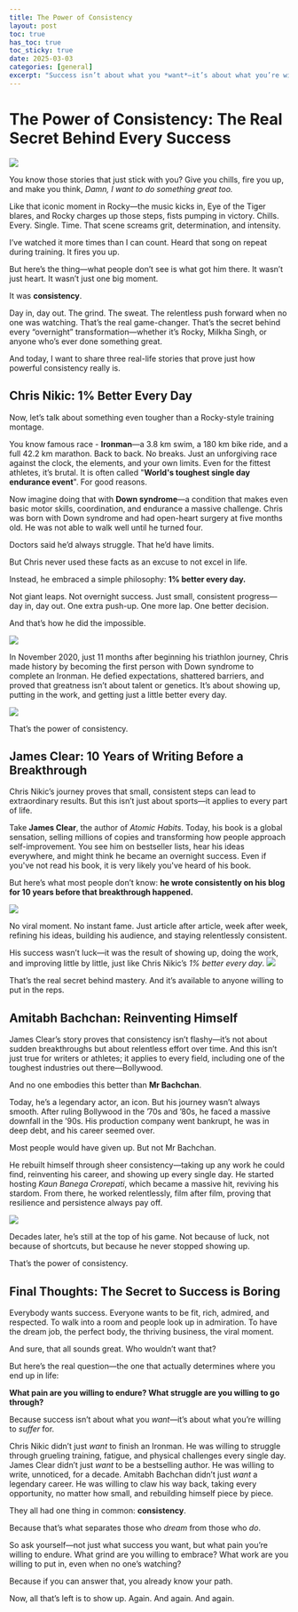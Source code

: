 ```yaml
---
title: The Power of Consistency
layout: post
toc: true
has_toc: true
toc_sticky: true
date: 2025-03-03  
categories: [general]  
excerpt: "Success isn’t about what you *want*—it’s about what you’re willing to *struggle* for. The secret? **Consistency.** Show up, do the work, embrace the grind—because that’s what truly separates dreamers from doers."
---
```

# **The Power of Consistency: The Real Secret Behind Every Success**

![](https://i.imgur.com/67hEqyV.png)

You know those stories that just stick with you? Give you chills, fire you up, and make you think, *Damn, I want to do something great too.*

Like that iconic moment in Rocky—the music kicks in, Eye of the Tiger blares, and Rocky charges up those steps, fists pumping in victory. Chills. Every. Single. Time. That scene screams grit, determination, and intensity.

I’ve watched it more times than I can count. Heard that song on repeat during training. It fires you up.

But here’s the thing—what people don’t see is what got him there. It wasn’t just heart. It wasn’t just one big moment.

It was **consistency**.

Day in, day out. The grind. The sweat. The relentless push forward when no one was watching. That’s the real game-changer. That’s the secret behind every “overnight” transformation—whether it’s Rocky, Milkha Singh, or anyone who’s ever done something great.

And today, I want to share three real-life stories that prove just how powerful consistency really is.

## **Chris Nikic: 1% Better Every Day**

Now, let’s talk about something even tougher than a Rocky-style training montage.

You know famous race - **Ironman**—a 3.8 km swim, a 180 km bike ride, and a full 42.2 km marathon. Back to back. No breaks. Just an unforgiving race against the clock, the elements, and your own limits. Even for the fittest athletes, it’s brutal. It is often called "**World's toughest single day endurance event**". For good reasons.

Now imagine doing that with **Down syndrome**—a condition that makes even basic motor skills, coordination, and endurance a massive challenge. 
Chris was born with Down syndrome and had open-heart surgery at five months old.
He was not able to walk well until he turned four.

Doctors said he’d always struggle. That he’d have limits.

But Chris never used these facts as an excuse to not excel in life.

Instead, he embraced a simple philosophy: **1% better every day.**

Not giant leaps. Not overnight success. Just small, consistent progress—day in, day out. One extra push-up. One more lap. One better decision.

And that’s how he did the impossible.

![](https://i.imgur.com/pkhWVVc.png)


In November 2020, just 11 months after beginning his triathlon journey, Chris made history by becoming the first person with Down syndrome to complete an Ironman. 
He defied expectations, shattered barriers, and proved that greatness isn’t about talent or genetics. 
It’s about showing up, putting in the work, and getting just a little better every day.

![](https://i.imgur.com/qHPA6OZ.png)


That’s the power of consistency.

## **James Clear: 10 Years of Writing Before a Breakthrough**
Chris Nikic’s journey proves that small, consistent steps can lead to extraordinary results. But this isn’t just about sports—it applies to every part of life.

Take **James Clear**, the author of _Atomic Habits_. Today, his book is a global sensation, selling millions of copies and transforming how people approach self-improvement. You see him on bestseller lists, hear his ideas everywhere, and might think he became an overnight success. Even if you've not read his book, it is very likely you've heard of his book.

But here’s what most people don’t know: **he wrote consistently on his blog for 10 years before that breakthrough happened.**

![](https://i.imgur.com/S4Q22Ow.png)


No viral moment. No instant fame. Just article after article, week after week, refining his ideas, building his audience, and staying relentlessly consistent.

His success wasn’t luck—it was the result of showing up, doing the work, and improving little by little, just like Chris Nikic’s _1% better every day_.
![](https://i.imgur.com/irgQQAC.jpeg)


That’s the real secret behind mastery. And it’s available to anyone willing to put in the reps.

## **Amitabh Bachchan: Reinventing Himself**

James Clear’s story proves that consistency isn’t flashy—it’s not about sudden breakthroughs but about relentless effort over time. And this isn’t just true for writers or athletes; it applies to every field, including one of the toughest industries out there—Bollywood.

And no one embodies this better than **Mr Bachchan**.

Today, he’s a legendary actor, an icon. But his journey wasn’t always smooth. After ruling Bollywood in the ’70s and ’80s, he faced a massive downfall in the ’90s. His production company went bankrupt, he was in deep debt, and his career seemed over.

Most people would have given up. But not Mr Bachchan.

He rebuilt himself through sheer consistency—taking up any work he could find, reinventing his career, and showing up every single day. He started hosting _Kaun Banega Crorepati_, which became a massive hit, reviving his stardom. From there, he worked relentlessly, film after film, proving that resilience and persistence always pay off.

![](https://i.imgur.com/bRdZkLn.png)



Decades later, he’s still at the top of his game. Not because of luck, not because of shortcuts, but because he never stopped showing up.

That’s the power of consistency.

## **Final Thoughts: The Secret to Success is Boring**

Everybody wants success. Everyone wants to be fit, rich, admired, and respected. To walk into a room and people look up in admiration. To have the dream job, the perfect body, the thriving business, the viral moment.

And sure, that all sounds great. Who wouldn’t want that?

But here’s the real question—the one that actually determines where you end up in life:

**What pain are you willing to endure? What struggle are you willing to go through?**

Because success isn’t about what you _want_—it’s about what you’re willing to _suffer_ for.

Chris Nikic didn’t just _want_ to finish an Ironman. He was willing to struggle through grueling training, fatigue, and physical challenges every single day. James Clear didn’t just _want_ to be a bestselling author. He was willing to write, unnoticed, for a decade. Amitabh Bachchan didn’t just _want_ a legendary career. He was willing to claw his way back, taking every opportunity, no matter how small, and rebuilding himself piece by piece.

They all had one thing in common: **consistency**.

Because that’s what separates those who _dream_ from those who _do_.

So ask yourself—not just what success you want, but what pain you’re willing to endure. What grind are you willing to embrace? What work are you willing to put in, even when no one’s watching?

Because if you can answer that, you already know your path.

Now, all that’s left is to show up. Again. And again. And again.
